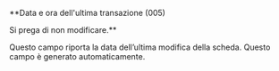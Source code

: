 **Data e ora dell'ultima transazione (005)  
  
Si prega di non modificare.**  
  

Questo campo riporta la data dell’ultima modifica della scheda. Questo campo è generato automaticamente. 